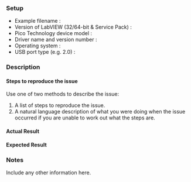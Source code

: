 ### Setup

* Example filename								:
* Version of LabVIEW (32/64-bit & Service Pack)	:
* Pico Technology device model					:
* Driver name and version number				:
* Operating system								:
* USB port type	(e.g. 2.0)						:

### Description

#### Steps to reproduce the issue

Use one of two methods to describe the issue:

1. A list of steps to reproduce the issue. 
1. A natural language description of what you were doing when the issue occurred if you are unable to work out what the steps are. 

#### Actual Result



#### Expected Result



### Notes

Include any other information here.